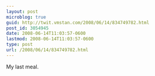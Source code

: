 ```yaml
---
layout: post
microblog: true
guid: http://twit.vmstan.com/2008/06/14/834749782.html
post_id: 3054945
date: 2008-06-14T11:03:57-0600
lastmod: 2008-06-14T11:03:57-0600
type: post
url: /2008/06/14/834749782.html
---
```

My last meal.
